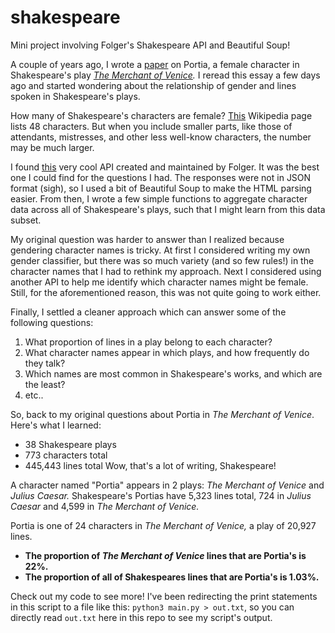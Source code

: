 # shakespeare
Mini project involving Folger's Shakespeare API and Beautiful Soup!

A couple of years ago, I wrote a [paper](https://blogs.harvard.edu/veronicanutting/women-in-shakespeare) on Portia, a female character in Shakespeare's play _[The Merchant of Venice](http://shakespeare.mit.edu/merchant/full.html)._ I reread this essay a few days ago and started wondering about the relationship of gender and lines spoken in Shakespeare's plays.

How many of Shakespeare's characters are female? [This](https://en.wikipedia.org/wiki/Category:Female_Shakespearean_characters) Wikipedia page lists 48 characters. But when you include smaller parts, like those of attendants, mistresses, and other less well-know characters, the number may be much larger. 

I found [this](https://www.folgerdigitaltexts.org/api) very cool API created and maintained by Folger. It was the best one I could find for the questions I had. The responses were not in JSON format (sigh), so I used a bit of Beautiful Soup to make the HTML parsing easier. From then, I wrote a few simple functions to aggregate character data across all of Shakespeare's plays, such that I might learn from this data subset.

My original question was harder to answer than I realized because gendering character names is tricky. At first I considered writing my own gender classifier, but there was so much variety (and so few rules!) in the character names that I had to rethink my approach. Next I considered using another API to help me identify which character names might be female. Still, for the aforementioned reason, this was not quite going to work either. 

Finally, I settled a cleaner approach which can answer some of the following questions:
1. What proportion of lines in a play belong to each character?
2. What character names appear in which plays, and how frequently do they talk?
3. Which names are most common in Shakespeare's works, and which are the least?
4. etc..

So, back to my original questions about Portia in _The Merchant of Venice_. Here's what I learned:
- 38 Shakespeare plays
- 773 characters total
- 445,443 lines total
Wow, that's a lot of writing, Shakespeare!

A character named "Portia" appears in 2 plays: _The Merchant of Venice_ and _Julius Caesar._ Shakespeare's Portias have 5,323 lines total, 724 in _Julius Caesar_ and 4,599 in _The Merchant of Venice._

Portia is one of 24 characters in _The Merchant of Venice,_ a play of 20,927 lines. 
- **The proportion of _The Merchant of Venice_ lines that are Portia's is 22%.**
- **The proportion of all of Shakespeares lines that are Portia's is 1.03%.**

Check out my code to see more! I've been redirecting the print statements in this script to a file like this:
`python3 main.py > out.txt`, so you can directly read `out.txt` here in this repo to see my script's output.